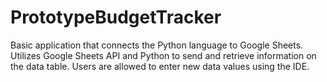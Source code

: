 # PrototypeBudgetTracker
Basic application that connects the Python language to Google Sheets.
Utilizes Google Sheets API and Python to send and retrieve information on the data table.
Users are allowed to enter new data values using the IDE. 
